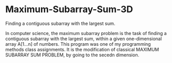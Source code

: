 # Maximum-Subarray-Sum-3D
Finding a contiguous subarray with the largest sum.

In computer science, the maximum subarray problem is the task of finding a contiguous subarray with the largest sum, within a given one-dimensional array A[1...n] of numbers.
This program was one of my programming methods class assignments.
It is the modification of classical MAXIMUM SUBARRAY SUM PROBLEM, by going to the secedn dimension.
